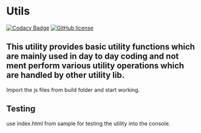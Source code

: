 # Utils

[![Codacy Badge](https://api.codacy.com/project/badge/Grade/67d0629413274ccf96c802c62274536a)](https://app.codacy.com/app/tpn/Utils?utm_source=github.com&utm_medium=referral&utm_content=nimjetushar/Utils&utm_campaign=Badge_Grade_Settings)
[![GitHub license](https://img.shields.io/github/license/nimjetushar/Utils.svg?style=popout)](https://github.com/nimjetushar/Utils/blob/master/LICENSE)


## This utility provides basic utility functions which are mainly used in day to day coding and not ment perform various utility operations which are handled by other utility lib.

Import the js files from build folder and start working.

## Testing

use index.html from sample for testing the utility into the console.
